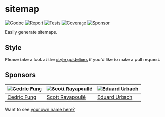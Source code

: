 # sitemap

[![Godoc][godoc-image]][godoc-url]
[![Report][report-image]][report-url]
[![Tests][tests-image]][tests-url]
[![Coverage][coverage-image]][coverage-url]
[![Sponsor][sponsor-image]][sponsor-url]

Easily generate sitemaps.

## Style

Please take a look at the [style guidelines](https://github.com/akyoto/quality/blob/master/STYLE.md) if you'd like to make a pull request.

## Sponsors

| [![Cedric Fung](https://avatars3.githubusercontent.com/u/2269238?s=70&v=4)](https://github.com/cedricfung) | [![Scott Rayapoullé](https://avatars3.githubusercontent.com/u/11772084?s=70&v=4)](https://github.com/soulcramer) | [![Eduard Urbach](https://avatars3.githubusercontent.com/u/438936?s=70&v=4)](https://twitter.com/eduardurbach) |
| --- | --- | --- |
| [Cedric Fung](https://github.com/cedricfung) | [Scott Rayapoullé](https://github.com/soulcramer) | [Eduard Urbach](https://eduardurbach.com) |

Want to see [your own name here?](https://github.com/users/akyoto/sponsorship)

[godoc-image]: https://godoc.org/github.com/aerogo/sitemap?status.svg
[godoc-url]: https://godoc.org/github.com/aerogo/sitemap
[report-image]: https://goreportcard.com/badge/github.com/aerogo/sitemap
[report-url]: https://goreportcard.com/report/github.com/aerogo/sitemap
[tests-image]: https://cloud.drone.io/api/badges/aerogo/sitemap/status.svg
[tests-url]: https://cloud.drone.io/aerogo/sitemap
[coverage-image]: https://codecov.io/gh/aerogo/sitemap/graph/badge.svg
[coverage-url]: https://codecov.io/gh/aerogo/sitemap
[sponsor-image]: https://img.shields.io/badge/github-donate-green.svg
[sponsor-url]: https://github.com/users/akyoto/sponsorship
